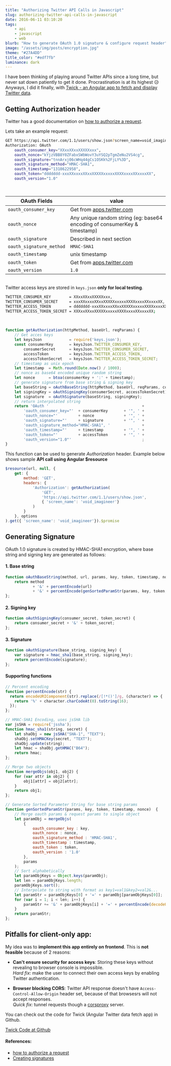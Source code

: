 ```yaml
---
title: "Authorizing Twitter API Calls in Javascript"
slug: authorizing-twitter-api-calls-in-javascript
date: 2016-06-11 03:10:20
tags:
    - api
    - javascript
    - web
blurb: "How to generate OAuth 1.0 signature & configure request header"
image: "/assets/img/posts/encryption.jpg"
theme: "#27A4DD"
title_color: "#edf7fb"
luminance: dark
---
```


I have been thinking of playing around Twitter APIs since a long time, but never sat down patiently to get it done. Procrastination is at its highest 😥 Anyways, I did it finally, with [Twick - an Angular app to fetch and display Twitter data](https://github.com/Praseetha-KR/twick).


## Getting Authorization header

Twitter has a good documentation on [how to authorize a request](https://dev.twitter.com/oauth/overview/authorizing-requests).

Lets take an example request:

```bash
GET https://api.twitter.com/1.1/users/show.json?screen_name=void_imagineer
Authorization: OAuth
    oauth_consumer_key="XXxxXXxxXXXXXxxx",
    oauth_nonce="kYjzVBB8Y0ZFabxSWbWovY3uYSQ2pTgmZeNu2VS4cg",
    oauth_signature="tnnArxj06cWHq44gCs1OSKk%2FjLY%3D",
    oauth_signature_method="HMAC-SHA1",
    oauth_timestamp="1318622958",
    oauth_token="ddddddd-xxxXXxxxxXXxxXXXXXxxxxxXXXXxxxxXXxxxxXX",
    oauth_version="1.0"
```

<br>

| OAuth Fields                | value                                 |
|-----------------------------|---------------------------------------|
| `oauth_consumer_key`        | Get from [apps.twitter.com](http://apps.twitter.com/) |
| `oauth_nonce`               | Any unique random string (eg: base64 encoding of consumerKey & timestamp)              |
| `oauth_signature`           | Described in next section             |
| `oauth_signature_method`    | `HMAC-SHA1`                           |
| `oauth_timestamp`           | unix timestamp                        |
| `oauth_token`               | Get from [apps.twitter.com](http://apps.twitter.com/) |
| `oauth_version`             | `1.0`                                 |


<br>Twitter access keys are stored in `keys.json` **only for local testing**.

``` bash
TWITTER_CONSUMER_KEY        = XXxxXXxxXXXXXxxx,
TWITTER_CONSUMER_SECRET     = xxxXXxxxxXXxxXXXXXxxxxxXXXXxxxxXXxxxxXX,
TWITTER_ACCESS_TOKEN        = ddddddd-xxxXXxxxxXXxxXXXXXxxxxxXXXXxxxxXXxxxxXX,
TWITTER_ACCESS_TOKEN_SECRET = XXXxxXXxxXXXXXxxxxxXXXXxxxxXXxxxxXX;
```

<br>

```javascript
function getAuthorization(httpMethod, baseUrl, reqParams) {
    // Get acces keys
    let keysJson            = require('keys.json');
    const consumerKey       = keysJson.TWITTER_CONSUMER_KEY,
        consumerSecret      = keysJson.TWITTER_CONSUMER_SECRET,
        accessToken         = keysJson.TWITTER_ACCESS_TOKEN,
        accessTokenSecret   = keysJson.TWITTER_ACCESS_TOKEN_SECRET;
    // timestamp as unix epoch
    let timestamp  = Math.round(Date.now() / 1000);
    // nonce as base64 encoded unique random string
    let nonce      = btoa(consumerKey + ':' + timestamp);
    // generate signature from base string & signing key
    let baseString = oAuthBaseString(httpMethod, baseUrl, reqParams, consumerKey, accessToken, timestamp, nonce);
    let signingKey = oAuthSigningKey(consumerSecret, accessTokenSecret);
    let signature  = oAuthSignature(baseString, signingKey);
    // return interpolated string
    return 'OAuth '                                         +
        'oauth_consumer_key="'  + consumerKey       + '", ' +
        'oauth_nonce="'         + nonce             + '", ' +
        'oauth_signature="'     + signature         + '", ' +
        'oauth_signature_method="HMAC-SHA1", '              +
        'oauth_timestamp="'     + timestamp         + '", ' +
        'oauth_token="'         + accessToken       + '", ' +
        'oauth_version="1.0"'                               ;
}
```

This function can be used to generate *Authorization* header. Example below shows sample **API call using Angular $resource**

```javascript
$resource(url, null, {
    get: {
        method: 'GET',
        headers: {
            'Authorization': getAuthorization(
                'GET',
                'https://api.twitter.com/1.1/users/show.json',
                { 'screen_name': 'void_imagineer'}
            )
        }
    }, options
).get({ 'screen_name': 'void_imagineer'}).$promise
```


## Generating Signature

OAuth 1.0 signature is created by HMAC-SHA1 encryption, where base string and signing key are generated as follows:


#### 1. Base string

```javascript
function oAuthBaseString(method, url, params, key, token, timestamp, nonce) {
    return method
            + '&' + percentEncode(url)
            + '&' + percentEncode(genSortedParamStr(params, key, token, timestamp, nonce));
};
```

#### 2. Signing key

```javascript
function oAuthSigningKey(consumer_secret, token_secret) {
    return consumer_secret + '&' + token_secret;
};
```

#### 3. Signature

```javascript
function oAuthSignature(base_string, signing_key) {
    var signature = hmac_sha1(base_string, signing_key);
    return percentEncode(signature);
};
```

#### Supporting functions

```javascript
// Percent encoding
function percentEncode(str) {
  return encodeURIComponent(str).replace(/[!*()']/g, (character) => {
    return '%' + character.charCodeAt(0).toString(16);
  });
};
```

```javascript
// HMAC-SHA1 Encoding, uses jsSHA lib
var jsSHA = require('jssha');
function hmac_sha1(string, secret) {
    let shaObj = new jsSHA("SHA-1", "TEXT");
    shaObj.setHMACKey(secret, "TEXT");
    shaObj.update(string);
    let hmac = shaObj.getHMAC("B64");
    return hmac;
};
```

```javascript
// Merge two objects
function mergeObjs(obj1, obj2) {
    for (var attr in obj2) {
        obj1[attr] = obj2[attr];
    }
    return obj1;
};
```

```javascript
// Generate Sorted Parameter String for base string params
function genSortedParamStr(params, key, token, timestamp, nonce)  {
    // Merge oauth params & request params to single object
    let paramObj = mergeObjs(
        {
            oauth_consumer_key : key,
            oauth_nonce : nonce,
            oauth_signature_method : 'HMAC-SHA1',
            oauth_timestamp : timestamp,
            oauth_token : token,
            oauth_version : '1.0'
        },
        params
    );
    // Sort alphabetically
    let paramObjKeys = Object.keys(paramObj);
    let len = paramObjKeys.length;
    paramObjKeys.sort();
    // Interpolate to string with format as key1=val1&key2=val2&...
    let paramStr = paramObjKeys[0] + '=' + paramObj[paramObjKeys[0]];
    for (var i = 1; i < len; i++) {
        paramStr += '&' + paramObjKeys[i] + '=' + percentEncode(decodeURIComponent(paramObj[paramObjKeys[i]]));
    }
    return paramStr;
};
```

## Pitfalls for client-only app:

My idea was to **implement this app entirely on frontend**. This is **not feasible** because of 2 reasons:

- **Can't ensure security for access keys**: Storing these keys without revealing to browser console is impossible.<br>*Hard fix*: make the user to connect their own access keys by enabling Twitter authentication.

- **Browser blocking CORS**: Twitter API response doesn't have `Access-Control-Allow-Origin` header set, because of that browsesrs will not accept responses.<br>*Quick fix*: tunnel requests though a [corsproxy](https://www.npmjs.com/package/corsproxy) server.

You can check out the code for Twick (Angular Twitter data fetch app) in Github.

<a class="btn btn-theme m-1-v" target="_blank" href="https://github.com/Praseetha-KR/twick"><i class="fa fa-code p-h-right"></i>Twick Code at Github</a>


#### References:

- [how to authorize a request](https://dev.twitter.com/oauth/overview/authorizing-requests)
- [Creating signatures](https://dev.twitter.com/oauth/overview/creating-signatures)

